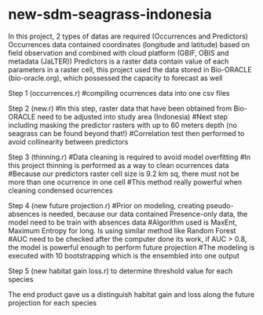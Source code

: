 # new-sdm-seagrass-indonesia

In this project, 2 types of datas are required (Occurrences and Predictors)
Occurrences data contained coordinates (longitude and latitude) based on field observation and combined with cloud platform (GBIF, OBIS and metadata (JaLTER))
Predictors is a raster data contain value of each parameters in a raster cell, this project used the data stored in Bio-ORACLE (bio-oracle.org), which possessed the capacity to forecast as well

Step 1 (occurrences.r)
#compiling ocurrences data into one csv files

Step 2 (new.r)
#In this step, raster data that have been obtained from Bio-ORACLE need to be adjusted into study area (Indonesia) #Next step including masking the predictor rasters with up to 60 meters depth (no seagrass can be found beyond that!) #Correlation test then performed to avoid collinearity between predictors

Step 3 (thinning.r)
#Data cleaning is required to avoid model overfitting #In this project thinning is performed as a way to clean ocurrences data #Because our predictors raster cell size is 9.2 km sq, there must not be more than one ocurrence in one cell #This method really powerful when cleaning condensed ocurrences

Step 4 (new future projection.r)
#Prior on modeling, creating pseudo-absences is needed, because our data contained Presence-only data, the model need to be train with absences data #Algorithm used is MaxEnt, Maximum Entropy for long. Is using similar method like Random Forest #AUC need to be checked after the computer done its work, if AUC > 0.8, the model is powerful enough to perform future projection #The modeling is executed with 10 bootstrapping which is the ensembled into one output

Step 5 (new habitat gain loss.r)
to determine threshold value for each species

The end product gave us a distinguish habitat gain and loss along the future projection for each species
